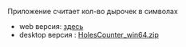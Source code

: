 Приложение считает кол-во дырочек в символах
- web версия: [здесь](https://luqyann.github.io/holescounter/)
- desktop версия : [HolesCounter_win64.zip](https://github.com/luqyann/HolesCounter/releases/download/Release/HolesCounter_win64.zip)